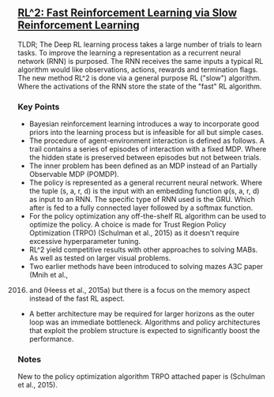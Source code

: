 ## [RL^2: Fast Reinforcement Learning via Slow Reinforcement Learning](https://openreview.net/pdf?id=HkLXCE9lx)

TLDR; The Deep RL  learning process takes a large number of trials to learn tasks. To improve the learning a representation as a recurrent neural network (RNN) is purposed. The RNN receives the same inputs a typical RL algorithm would like observations, actions, rewards and termination flags. The new method RL^2 is done via a general purpose RL ("slow") algorithm. Where the activations of the RNN store the state of the "fast" RL algorithm.

### Key Points
- Bayesian reinforcement learning introduces a way to incorporate good priors into the learning process but is infeasible for all but simple cases.
- The procedure of agent-environment interaction is defined as follows. A trail contains a series of episodes of interaction with a fixed MDP. Where the hidden state is preserved between episodes but not between trials.
- The inner problem has been defined as an MDP instead of an Partially Observable MDP (POMDP). 
- The policy is represented as a general recurrent neural network. Where the tuple (s, a, r, d) is the input with an embedding function φ(s, a, r, d) as input to an RNN. The specific type of RNN used is the GRU. Which after is fed to a fully connected layer followed by a softmax function. 
- For the policy optimization any off-the-shelf RL algorithm can be used to optimize the policy. A choice is made for Trust Region Policy Optimization (TRPO) (Schulman et al., 2015) as it doesn't require excessive hyperparameter tuning. 
- RL^2 yield competitive results with other approaches to solving MABs. As well as tested on larger visual problems.
- Two earlier methods have been introduced to solving mazes A3C paper (Mnih et al.,
2016) and (Heess et al., 2015a) but there is a focus on the memory aspect instead of the fast RL aspect.
- A better architecture may be required for larger horizons as the outer loop was an immediate bottleneck. Algorithms and policy architectures that exploit the problem structure is expected to significantly boost the performance.

### Notes
New to the policy optimization algorithm TRPO attached paper is (Schulman et al., 2015).